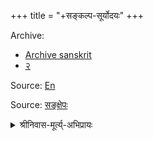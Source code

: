 
+++
title = "+सङ्कल्प-सूर्योदयः"
+++

Archive: 

- [Archive sanskrit](https://archive.org/search?query=samkalpa+suryodaya)
- [२](https://archive.org/details/in.ernet.dli.2015.326401/page/n63/mode/2up)

Source: [En](https://archive.org/details/in.ernet.dli.2015.92341/page/n53/mode/2up)

Source: [सङ्क्षेपः](https://archive.org/details/GlXU_sankalpa-suryodaya-by-viraraghav-acharya-shri-ram-press-bangalore/page/6/mode/2up)

<details><summary>श्रीनिवास-मूर्त्य्-अभिप्रायः</summary>

Commentaries -

Prabhavilas hides his limitations behind a patchwork of quotations and lakshanas. PrabhavalI is better but not adequate for a semi-literate like me.
</details>
